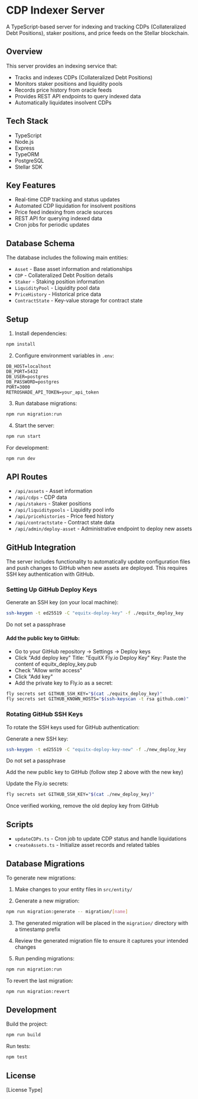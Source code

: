 # CDP Indexer Server

A TypeScript-based server for indexing and tracking CDPs (Collateralized Debt Positions), staker positions, and price feeds on the Stellar blockchain.

## Overview

This server provides an indexing service that:
- Tracks and indexes CDPs (Collateralized Debt Positions)
- Monitors staker positions and liquidity pools
- Records price history from oracle feeds
- Provides REST API endpoints to query indexed data
- Automatically liquidates insolvent CDPs

## Tech Stack

- TypeScript
- Node.js
- Express
- TypeORM
- PostgreSQL
- Stellar SDK

## Key Features

- Real-time CDP tracking and status updates
- Automated CDP liquidation for insolvent positions
- Price feed indexing from oracle sources
- REST API for querying indexed data
- Cron jobs for periodic updates

## Database Schema

The database includes the following main entities:

- `Asset` - Base asset information and relationships
- `CDP` - Collateralized Debt Position details
- `Staker` - Staking position information  
- `LiquidityPool` - Liquidity pool data
- `PriceHistory` - Historical price data
- `ContractState` - Key-value storage for contract state

## Setup

1. Install dependencies:
```bash
npm install
```

2. Configure environment variables in `.env`:
```
DB_HOST=localhost
DB_PORT=5432
DB_USER=postgres 
DB_PASSWORD=postgres
PORT=3000
RETROSHADE_API_TOKEN=your_api_token
```

3. Run database migrations:
```bash
npm run migration:run
```

4. Start the server:
```bash
npm run start
```

For development:
```bash 
npm run dev
```

## API Routes

- `/api/assets` - Asset information
- `/api/cdps` - CDP data
- `/api/stakers` - Staker positions 
- `/api/liquiditypools` - Liquidity pool info
- `/api/pricehistories` - Price feed history
- `/api/contractstate` - Contract state data
- `/api/admin/deploy-asset` - Administrative endpoint to deploy new assets

## GitHub Integration

The server includes functionality to automatically update configuration files and push changes to GitHub when new assets are deployed. This requires SSH key authentication with GitHub.

### Setting Up GitHub Deploy Keys
Generate an SSH key (on your local machine):

```bash
ssh-keygen -t ed25519 -C "equitx-deploy-key" -f ./equitx_deploy_key
```

Do not set a passphrase

#### Add the public key to GitHub:

 - Go to your GitHub repository → Settings → Deploy keys
 - Click "Add deploy key"
    Title: "EquitX Fly.io Deploy Key"
    Key: Paste the content of equitx_deploy_key.pub
 - Check "Allow write access"
 - Click "Add key"
 - Add the private key to Fly.io as a secret:

```bash
fly secrets set GITHUB_SSH_KEY="$(cat ./equitx_deploy_key)"
fly secrets set GITHUB_KNOWN_HOSTS="$(ssh-keyscan -t rsa github.com)"
```

### Rotating GitHub SSH Keys
To rotate the SSH keys used for GitHub authentication:

Generate a new SSH key:

```bash
ssh-keygen -t ed25519 -C "equitx-deploy-key-new" -f ./new_deploy_key
``` 
Do not set a passphrase

Add the new public key to GitHub (follow step 2 above with the new key)

Update the Fly.io secrets:

```bash
fly secrets set GITHUB_SSH_KEY="$(cat ./new_deploy_key)"
```

Once verified working, remove the old deploy key from GitHub


## Scripts

- `updateCDPs.ts` - Cron job to update CDP status and handle liquidations
- `createAssets.ts` - Initialize asset records and related tables

## Database Migrations

To generate new migrations:

1. Make changes to your entity files in `src/entity/`

2. Generate a new migration:
```bash
npm run migration:generate -- migration/[name]
```

3. The generated migration will be placed in the `migration/` directory with a timestamp prefix

4. Review the generated migration file to ensure it captures your intended changes

5. Run pending migrations:
```bash
npm run migration:run
```

To revert the last migration:
```bash
npm run migration:revert
```

## Development

Build the project:
```bash
npm run build
```

Run tests:
```bash
npm test
```

## License

[License Type]